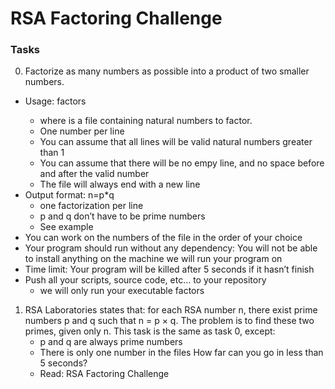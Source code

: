 #	RSA Factoring Challenge

###	Tasks
0. Factorize as many numbers as possible into a product of two smaller numbers.
-	Usage: factors <file>
	-	where <file> is a file containing natural numbers to factor.
	-	One number per line
	-	You can assume that all lines will be valid natural numbers greater than 1
	-	You can assume that there will be no empy line, and no space before and after the valid number
	-	The file will always end with a new line
-	Output format: n=p*q
	-	one factorization per line
	-	p and q don’t have to be prime numbers
	-	See example
-	You can work on the numbers of the file in the order of your choice
-	Your program should run without any dependency: You will not be able to install anything on the machine we will run your program on
-	Time limit: Your program will be killed after 5 seconds if it hasn’t finish
-	Push all your scripts, source code, etc… to your repository
	-	we will only run your executable factors

1. RSA Laboratories states that: for each RSA number n, there exist prime numbers p and q such that
n = p × q. The problem is to find these two primes, given only n.
This task is the same as task 0, except:
	-	p and q are always prime numbers
	-	There is only one number in the files
How far can you go in less than 5 seconds?
	-	Read: RSA Factoring Challenge